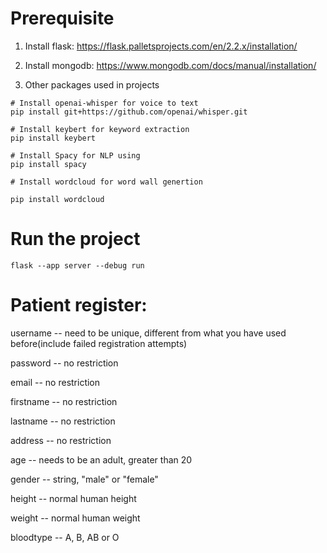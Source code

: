 # Prerequisite

1. Install flask:
https://flask.palletsprojects.com/en/2.2.x/installation/

2. Install mongodb:
https://www.mongodb.com/docs/manual/installation/

3. Other packages used in projects

```
# Install openai-whisper for voice to text
pip install git+https://github.com/openai/whisper.git

# Install keybert for keyword extraction
pip install keybert

# Install Spacy for NLP using
pip install spacy

# Install wordcloud for word wall genertion

pip install wordcloud
```

# Run the project

```
flask --app server --debug run
```

# Patient register:

username -- need to be unique, different from what you have used before(include failed registration attempts)

password -- no restriction

email -- no restriction

firstname -- no restriction

lastname -- no restriction

address -- no restriction

age -- needs to be an adult, greater than 20

gender -- string, "male" or "female"

height -- normal human height

weight -- normal human weight

bloodtype -- A, B, AB or O


